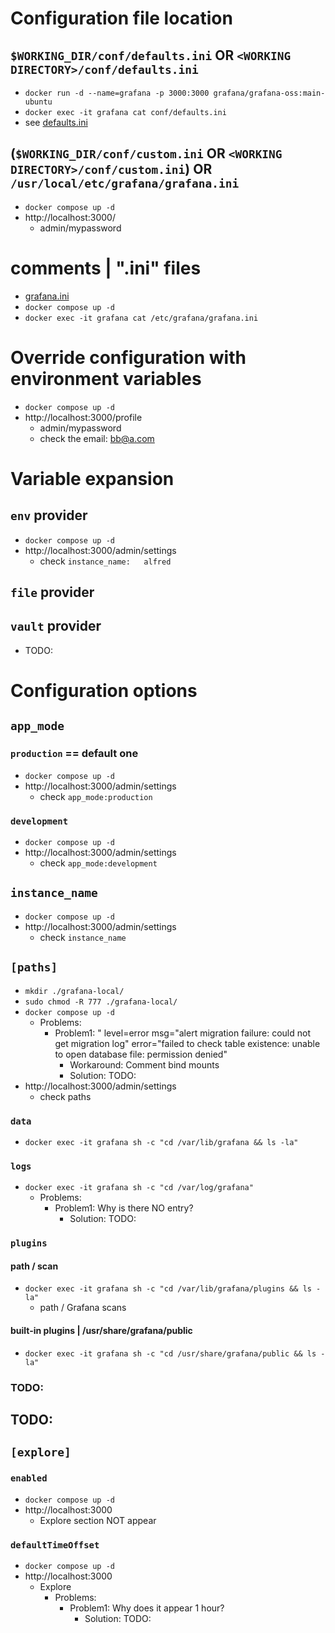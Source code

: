 # Configuration file location
## `$WORKING_DIR/conf/defaults.ini` OR `<WORKING DIRECTORY>/conf/defaults.ini`
* `docker run -d --name=grafana -p 3000:3000 grafana/grafana-oss:main-ubuntu`
* `docker exec -it grafana cat conf/defaults.ini`
* see [defaults.ini](defaults.ini)
## (`$WORKING_DIR/conf/custom.ini` OR `<WORKING DIRECTORY>/conf/custom.ini`) OR `/usr/local/etc/grafana/grafana.ini`
* `docker compose up -d`
* http://localhost:3000/
  * admin/mypassword

# comments | ".ini" files
* [grafana.ini](grafana.ini)
* `docker compose up -d`
* `docker exec -it grafana cat /etc/grafana/grafana.ini`

# Override configuration with environment variables
* `docker compose up -d`
* http://localhost:3000/profile
  * admin/mypassword
  * check the email: bb@a.com

# Variable expansion
## `env` provider
* `docker compose up -d`
* http://localhost:3000/admin/settings
  * check `instance_name:	alfred`

## `file` provider

## `vault` provider
* TODO:

# Configuration options
## `app_mode`
### `production`  ==  default one
* `docker compose up -d`
* http://localhost:3000/admin/settings
  * check `app_mode:production`
### `development`
* `docker compose up -d`
* http://localhost:3000/admin/settings
  * check `app_mode:development`
## `instance_name`
* `docker compose up -d`
* http://localhost:3000/admin/settings
  * check `instance_name`
## `[paths]`
* `mkdir ./grafana-local/`
* `sudo chmod -R 777 ./grafana-local/`
* `docker compose up -d`
  * Problems:
    * Problem1: " level=error msg="alert migration failure: could not get migration log" error="failed to check table existence: unable to open database file: permission denied"
      * Workaround: Comment bind mounts
      * Solution: TODO:
* http://localhost:3000/admin/settings
  * check paths
### `data`
* `docker exec -it grafana sh -c "cd /var/lib/grafana && ls -la"`
### `logs`
* `docker exec -it grafana sh -c "cd /var/log/grafana"`
  * Problems:
    * Problem1: Why is there NO entry?
      * Solution: TODO:
### `plugins`
#### path / scan
* `docker exec -it grafana sh -c "cd /var/lib/grafana/plugins && ls -la"`
  * path / Grafana scans
#### built-in plugins | /usr/share/grafana/public
* `docker exec -it grafana sh -c "cd /usr/share/grafana/public && ls -la"`
### TODO:

## TODO:

## `[explore]`
### `enabled`
* `docker compose up -d`
* http://localhost:3000
  * Explore section NOT appear
### `defaultTimeOffset`
* `docker compose up -d`
* http://localhost:3000
  * Explore
    * Problems: 
      * Problem1: Why does it appear 1 hour?
        * Solution: TODO:

